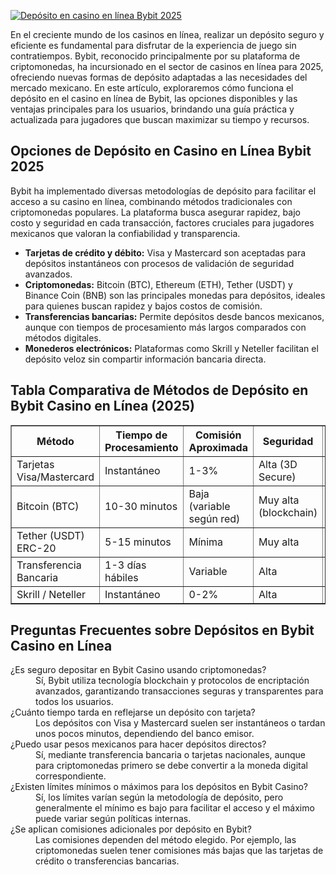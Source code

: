 [![Depósito en casino en línea Bybit 2025](https://123-caf.pages.dev/gitsignup.png)](https://vrmoo.ru/Bt82HjjY)

<p>En el creciente mundo de los casinos en línea, realizar un depósito seguro y eficiente es fundamental para disfrutar de la experiencia de juego sin contratiempos. Bybit, reconocido principalmente por su plataforma de criptomonedas, ha incursionado en el sector de casinos en línea para 2025, ofreciendo nuevas formas de depósito adaptadas a las necesidades del mercado mexicano. En este artículo, exploraremos cómo funciona el depósito en el casino en línea de Bybit, las opciones disponibles y las ventajas principales para los usuarios, brindando una guía práctica y actualizada para jugadores que buscan maximizar su tiempo y recursos.</p>  <h2>Opciones de Depósito en Casino en Línea Bybit 2025</h2>  <p>Bybit ha implementado diversas metodologías de depósito para facilitar el acceso a su casino en línea, combinando métodos tradicionales con criptomonedas populares. La plataforma busca asegurar rapidez, bajo costo y seguridad en cada transacción, factores cruciales para jugadores mexicanos que valoran la confiabilidad y transparencia.</p>  <ul>   <li><strong>Tarjetas de crédito y débito:</strong> Visa y Mastercard son aceptadas para depósitos instantáneos con procesos de validación de seguridad avanzados.</li>   <li><strong>Criptomonedas:</strong> Bitcoin (BTC), Ethereum (ETH), Tether (USDT) y Binance Coin (BNB) son las principales monedas para depósitos, ideales para quienes buscan rapidez y bajos costos de comisión.</li>   <li><strong>Transferencias bancarias:</strong> Permite depósitos desde bancos mexicanos, aunque con tiempos de procesamiento más largos comparados con métodos digitales.</li>   <li><strong>Monederos electrónicos:</strong> Plataformas como Skrill y Neteller facilitan el depósito veloz sin compartir información bancaria directa.</li> </ul>  <h2>Tabla Comparativa de Métodos de Depósito en Bybit Casino en Línea (2025)</h2>  <table border="1" cellpadding="8" cellspacing="0" style="border-collapse: collapse; width: 100%;">   <thead>     <tr>       <th>Método</th>       <th>Tiempo de Procesamiento</th>       <th>Comisión Aproximada</th>       <th>Seguridad</th>       <th>Popularidad en México</th>     </tr>   </thead>   <tbody>     <tr>       <td>Tarjetas Visa/Mastercard</td>       <td>Instantáneo</td>       <td>1-3%</td>       <td>Alta (3D Secure)</td>       <td>Alta</td>     </tr>     <tr>       <td>Bitcoin (BTC)</td>       <td>10-30 minutos</td>       <td>Baja (variable según red)</td>       <td>Muy alta (blockchain)</td>       <td>Mediana-Alta</td>     </tr>     <tr>       <td>Tether (USDT) ERC-20</td>       <td>5-15 minutos</td>       <td>Mínima</td>       <td>Muy alta</td>       <td>Alta</td>     </tr>     <tr>       <td>Transferencia Bancaria</td>       <td>1-3 días hábiles</td>       <td>Variable</td>       <td>Alta</td>       <td>Media</td>     </tr>     <tr>       <td>Skrill / Neteller</td>       <td>Instantáneo</td>       <td>0-2%</td>       <td>Alta</td>       <td>Media</td>     </tr>   </tbody> </table>  <h2>Preguntas Frecuentes sobre Depósitos en Bybit Casino en Línea</h2>  <dl>   <dt>¿Es seguro depositar en Bybit Casino usando criptomonedas?</dt>   <dd>Sí, Bybit utiliza tecnología blockchain y protocolos de encriptación avanzados, garantizando transacciones seguras y transparentes para todos los usuarios.</dd>      <dt>¿Cuánto tiempo tarda en reflejarse un depósito con tarjeta?</dt>   <dd>Los depósitos con Visa y Mastercard suelen ser instantáneos o tardan unos pocos minutos, dependiendo del banco emisor.</dd>      <dt>¿Puedo usar pesos mexicanos para hacer depósitos directos?</dt>   <dd>Sí, mediante transferencia bancaria o tarjetas nacionales, aunque para criptomonedas primero se debe convertir a la moneda digital correspondiente.</dd>      <dt>¿Existen límites mínimos o máximos para los depósitos en Bybit Casino?</dt>   <dd>Sí, los límites varían según la metodología de depósito, pero generalmente el mínimo es bajo para facilitar el acceso y el máximo puede variar según políticas internas.</dd>      <dt>¿Se aplican comisiones adicionales por depósito en Bybit?</dt>   <dd>Las comisiones dependen del método elegido. Por ejemplo, las criptomonedas suelen tener comisiones más bajas que las tarjetas de crédito o transferencias bancarias.</dd> </dl>